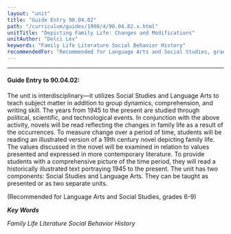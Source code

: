 ```yaml
---
layout: "unit"
title: "Guide Entry 90.04.02"
path: "/curriculum/guides/1990/4/90.04.02.x.html"
unitTitle: "Depicting Family Life: Changes and Modifications"
unitAuthor: "Delci Lev"
keywords: "Family Life Literature Social Behavior History"
recommendedFor: "Recommended for Language Arts and Social Studies, grades 6-9"
---
```

<body>
<hr/>
 <h4>
  Guide Entry to 90.04.02:
 </h4>
 The unit is interdisciplinary—it utilizes Social Studies and Language Arts to teach subject matter in addition to group dynamics, comprehension, and writing skill. The years from 1945 to the present are studied through political, scientific, and technological events. In conjunction with the above activity, novels will be read reflecting the changes in family life as a result of the occurrences. To measure change over a period of time, students will be reading an illustrated version of a 19th century novel depicting family life. The values discussed in the novel will be examined in relation to values presented and expressed in more contemporary literature. To provide students with a comprehensive picture of the time period, they will read a historically illustrated text portraying 1945 to the present. The unit has two components: Social Studies and Language Arts. They can be taught as presented or as two separate units.
 <p>
  (Recommended for Language Arts and Social Studies, grades 6-9)
 </p>
<p>
  <b>
   <i>
    Key Words
   </i>
  </b>
  <br/>
 </p>
 <p>
  <i>
   Family Life Literature Social Behavior History
  </i>
 </p>

</body>